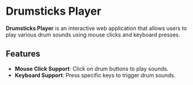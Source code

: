 # Drumsticks Player

**Drumsticks Player** is an interactive web application that allows users to play various drum sounds using mouse clicks and keyboard presses.

## Features

- **Mouse Click Support**: Click on drum buttons to play sounds.
- **Keyboard Support**: Press specific keys to trigger drum sounds.


